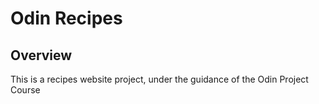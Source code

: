 # Odin Recipes


## Overview
This is a recipes website project, under the guidance of the Odin Project Course


